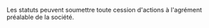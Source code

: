   
 Les statuts peuvent soumettre toute cession d'actions à l'agrément préalable de la société.  

  
